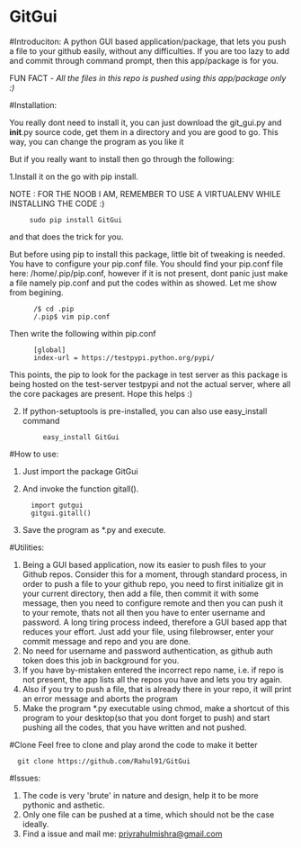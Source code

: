 # GitGui

#Introduciton:
A python GUI based application/package, that lets you push a file to your github
easily, without any difficulties.
If you are too lazy to add and commit through command prompt, then this app/package is for you.

FUN FACT - <i>All the files in this repo is pushed using this app/package only :)</i>

#Installation:

You really dont need to install it, you can just download the git_gui.py and __init__.py source code, get them in a directory and you are good to go. This way, you can change the program as you like it

But if you really want to install then go through the following:

1.Install it on the go with pip install.

   NOTE : FOR THE NOOB I AM, REMEMBER TO USE A VIRTUALENV WHILE INSTALLING THE CODE :)

         sudo pip install GitGui
   and that does the trick for you.

   But before using pip to install this package, little bit of tweaking is needed. You have to configure your pip.conf    file. You should find your pip.conf file here: /home/.pip/pip.conf, however if it is not present, dont panic just
   make a file namely pip.conf and put the codes within as showed. Let me show from begining.
          
          /$ cd .pip
          /.pip$ vim pip.conf
            
   Then write the following within pip.conf
         
          [global]
          index-url = https://testpypi.python.org/pypi/

   This points, the pip to look for the package in test server as this package is being hosted on the test-server         testpypi and not the actual server, where all the core packages are present. Hope this helps :) 
  

2. If python-setuptools is pre-installed, you can also use easy_install command

            easy_install GitGui



#How to use:
1. Just import the package GitGui
2. And invoke the function gitall().
         
         import gutgui
         gitgui.gitall()

3. Save the program as *.py and execute.


#Utilities:
1. Being a GUI based application, now its easier to push files to your Github repos. Consider this for a moment, through standard process, in order to push a file to your github repo, you need to first initialize git in your current directory, then add a file, then commit it with some message, then you need to configure remote and then you can push it to your remote, thats not all then you have to enter username and password. A long tiring process indeed, therefore a GUI based app that reduces your effort.
         Just add your file, using filebrowser, enter your commit message and repo and you are done.
2. No need for username and password authentication, as github auth token does this job in background for you.
3. If you have by-mistaken entered the incorrect repo name, i.e. if repo is not present, the app lists all the repos you have and lets you try again.
4. Also if you try to push a file, that is already there in your repo, it will print an error message and aborts the program
4. Make the program *.py executable using chmod, make a shortcut of this program to your desktop(so that you dont forget to push) and start pushing all the codes, that you have written and not pushed. 


#Clone
Feel free to clone and play arond the code to make it better
    
      git clone https://github.com/Rahul91/GitGui
      
#Issues:
1. The code is very 'brute' in nature and design, help it to be more pythonic and asthetic.
2. Only one file can be pushed at a time, which should not be the case ideally.
3. Find a issue and mail me: priyrahulmishra@gmail.com

        



